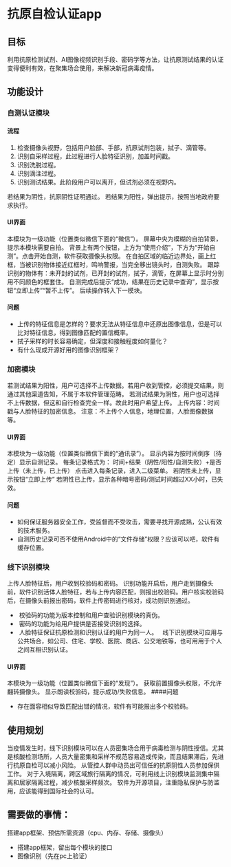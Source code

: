 # 抗原自检认证app

## 目标
利用抗原检测试剂、AI图像视频识别手段、密码学等方法，让抗原测试结果的认证变得便利有效，在聚集场合使用，来解决新冠病毒疫情。

## 功能设计
### 自测认证模块
#### 流程
1. 检查摄像头视野，包括用户脸部、手部，抗原试剂包装，拭子、滴管等。
2. 识别自采样过程，此过程进行人脸特征识别，加盖时间戳。
3. 识别洗脱过程。
4. 识别滴注过程。
5. 识别测试结果。此阶段用户可以离开，但试剂必须在视野内。

若结果为阴性，抗原阴性证明通过。
若结果为阳性，弹出提示，按照当地政府要求执行。
#### UI界面
本模块为一级功能（位置类似微信下面的“微信”）。
屏幕中央为模糊的自拍背景，提示本模块需要自拍。
背景上有两个按钮，上方为“使用介绍”，下方为“开始自测”。点击开始自测，软件获取摄像头权限。
在自拍区域的临近边界处，画上红框，当被识别物体接近红框时，鸣响警报，当完全移出镜头时，自测失败。
跟踪识别的物体有：未开封的试剂，已开封的试剂，拭子，滴管，在屏幕上显示时分别用不同颜色的框套住。
自测完成后提示“成功，结果在历史记录中查询”，显示按钮“立即上传”“暂不上传”。
后续操作转入下一模块。
#### 问题
- 上传的特征信息是怎样的？要求无法从特征信息中还原出图像信息，但是可以比对特征信息，得到图像匹配的置信概率。
- 拭子采样的时长容易确定，但深度和接触程度如何量化？
- 有什么现成开源好用的图像识别框架？


### 加密模块
若测试结果为阳性，用户可选择不上传数据。若用户收到管控，必须提交结果，则通过其他渠道告知，不属于本软件管理范畴。
若测试结果为阴性，用户也可选择不上传数据，但这和自行检查完全一样。故此时用户希望上传。
上传内容：时间戳与人脸特征的加密信息。
注意：不上传个人信息，地理位置，人脸图像数据等。
#### UI界面
本模块为一级功能（位置类似微信下面的“通讯录”）。
显示内容为按时间倒序（待定）显示自测记录。
每条记录格式为：
时间+结果（阴性/阳性/自测失败）+是否上传（未上传，已上传）
点击进入每条记录，进入二级菜单。
若阴性未上传，显示按钮“立即上传”
若阴性已上传，显示各种暗号密码/测试时间超过XX小时，已失效。
#### 问题
- 如何保证服务器安全工作，受监督而不受攻击，需要寻找开源成熟，公认有效的技术服务。
- 自测历史记录可否不使用Android中的“文件存储”权限？应该可以吧，软件有缓存位置。


### 线下识别模块
上传人脸特征后，用户收到校验码和密码。
识别功能开启后，用户走到摄像头前，软件识别活体人脸特征，若与上传内容匹配，则报出校验码。用户核实校验码后，在摄像头前报出密码，软件上传密码进行核对，成功则识别通过。
-  校验码的功能为版本控制和用户查验识别模块的真伪。
-  密码的功能为给用户提供是否接受识别的选择。
-  人脸特征保证抗原检测和识别认证的用户为同一人。  
线下识别模块可应用与公共场合，如公司、住宅、学校、医院、商店、公交地铁等，也可用用于个人之间互相识别认证。
####  UI界面
本模块为一级功能（位置类似微信下面的“发现”）。
获取前置摄像头权限，不允许翻转摄像头。
显示朗读校验码，提示成功/失败信息。
####问题
- 存在面容相似导致匹配出错的情况，软件有可能报出多个校验码。


## 使用规划
当疫情发生时，线下识别模块可以在人员密集场合用于病毒检测与阴性授信。尤其是核酸检测场所，人员大量密集和采样不规范容易造成传染，而且结果滞后，先进行抗原自检可以减小风险。
从管控人群中动员出可信任的抗原阴性人员参加保供工作。
对于入境隔离，跨区域旅行隔离的情况，可利用线上识别模块监测集中隔离和居家隔离过程，减少核酸采样频次。
软件为开源项目，注重隐私保护与防滥用，应该能得到国际社会的认可。

## 需要做的事情：
搭建app框架、预估所需资源（cpu、内存、存储、摄像头）
- 搭建app框架，留出每个模块的接口
- 图像识别（先在pc上验证）



